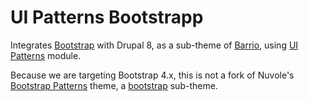 # UI Patterns Bootstrapp

Integrates [Bootstrap](https://getbootstrap.com/) with Drupal 8, as a sub-theme of [Barrio](https://www.drupal.org/project/bootstrap_barrio), using  [UI Patterns](https://www.drupal.org/project/ui_patterns) module.

Because we are targeting Bootstrap 4.x, this is not a fork of Nuvole's [Bootstrap Patterns](https://github.com/nuvoleweb/bootstrap_patterns) theme, a [bootstrap](https://www.drupal.org/project/bootstrap) sub-theme.
